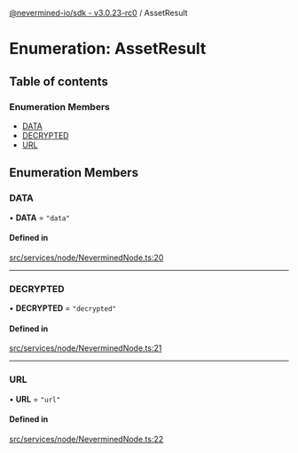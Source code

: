 [@nevermined-io/sdk - v3.0.23-rc0](../code-reference.md) / AssetResult

# Enumeration: AssetResult

## Table of contents

### Enumeration Members

- [DATA](AssetResult.md#data)
- [DECRYPTED](AssetResult.md#decrypted)
- [URL](AssetResult.md#url)

## Enumeration Members

### DATA

• **DATA** = `"data"`

#### Defined in

[src/services/node/NeverminedNode.ts:20](https://github.com/nevermined-io/sdk-js/blob/0917aa7cdaec3f72007eb6710fe0bd1232cfb930/src/services/node/NeverminedNode.ts#L20)

---

### DECRYPTED

• **DECRYPTED** = `"decrypted"`

#### Defined in

[src/services/node/NeverminedNode.ts:21](https://github.com/nevermined-io/sdk-js/blob/0917aa7cdaec3f72007eb6710fe0bd1232cfb930/src/services/node/NeverminedNode.ts#L21)

---

### URL

• **URL** = `"url"`

#### Defined in

[src/services/node/NeverminedNode.ts:22](https://github.com/nevermined-io/sdk-js/blob/0917aa7cdaec3f72007eb6710fe0bd1232cfb930/src/services/node/NeverminedNode.ts#L22)
